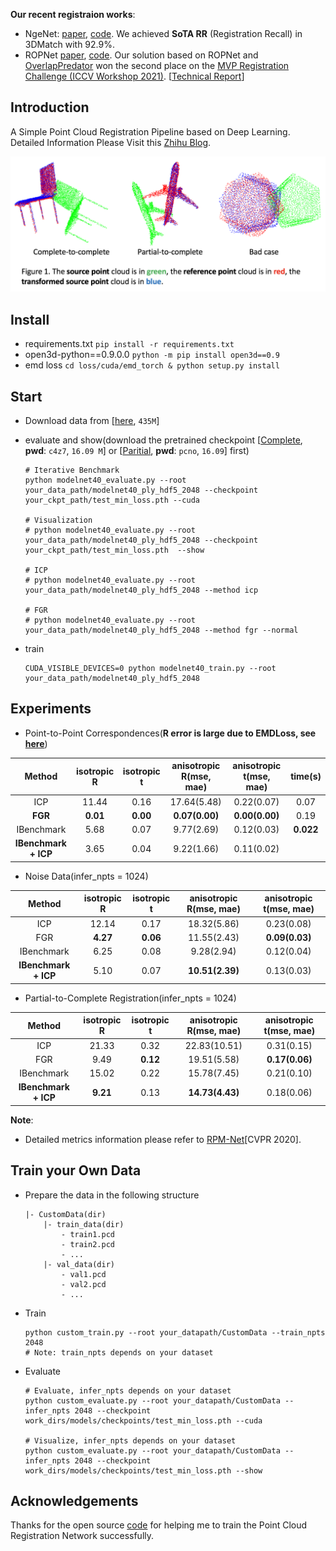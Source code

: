 **Our recent registraion works**: 

- NgeNet: [paper](https://arxiv.org/pdf/2201.12094.pdf), [code](https://github.com/zhulf0804/NgeNet). We achieved **SoTA RR** (Registration Recall) in 3DMatch with 92.9%.
- ROPNet [paper](https://arxiv.org/pdf/2107.02583.pdf), [code](https://github.com/zhulf0804/ROPNet). Our solution based on ROPNet and [OverlapPredator](https://github.com/prs-eth/OverlapPredator) won the second place on the [MVP Registration Challenge (ICCV Workshop 2021)](https://mvp-dataset.github.io/MVP/Registration.html). [[Technical Report](https://arxiv.org/pdf/2112.12053.pdf)]

## Introduction

A Simple Point Cloud Registration Pipeline based on Deep Learning. Detailed Information Please Visit this [Zhihu Blog](https://zhuanlan.zhihu.com/p/289620126). 

![](./metrics/vis.png)

## Install
- requirements.txt `pip install -r requirements.txt`
- open3d-python==0.9.0.0 `python -m pip install open3d==0.9`
- emd loss `cd loss/cuda/emd_torch & python setup.py install`


## Start
- Download data from [[here](https://shapenet.cs.stanford.edu/media/modelnet40_ply_hdf5_2048.zip), `435M`]
- evaluate and show(download the pretrained checkpoint [[Complete](https://pan.baidu.com/s/1L7fdgMAHYSDEbCNwLM1Crg), **pwd**: `c4z7`, `16.09 M`] or [[Paritial](https://pan.baidu.com/s/1b1kRlKsxqmUwZZ7XJmcK4w), **pwd**: `pcno`, `16.09`]  first)

    ```
    # Iterative Benchmark
    python modelnet40_evaluate.py --root your_data_path/modelnet40_ply_hdf5_2048 --checkpoint your_ckpt_path/test_min_loss.pth --cuda
    
    # Visualization
    # python modelnet40_evaluate.py --root your_data_path/modelnet40_ply_hdf5_2048 --checkpoint your_ckpt_path/test_min_loss.pth  --show
    
    # ICP
    # python modelnet40_evaluate.py --root your_data_path/modelnet40_ply_hdf5_2048 --method icp
    
    # FGR
    # python modelnet40_evaluate.py --root your_data_path/modelnet40_ply_hdf5_2048 --method fgr --normal

    ```

- train
    
    ```
    CUDA_VISIBLE_DEVICES=0 python modelnet40_train.py --root your_data_path/modelnet40_ply_hdf5_2048
    ```

## Experiments

- Point-to-Point Correspondences(**R error is large due to EMDLoss, see [here](https://zhuanlan.zhihu.com/p/289620126)**)

| Method | isotropic R | isotropic t | anisotropic R(mse, mae) | anisotropic t(mse, mae) | time(s) |
| :---: | :---: | :---: | :---: | :---: | :---: |
| ICP | 11.44 | 0.16 | 17.64(5.48) | 0.22(0.07) | 0.07 |
| **FGR** | **0.01** | **0.00** | **0.07(0.00)** | **0.00(0.00)** | 0.19 |
| IBenchmark | 5.68 | 0.07 | 9.77(2.69) | 0.12(0.03) | **0.022** |
| **IBenchmark + ICP** | 3.65 | 0.04 | 9.22(1.66) | 0.11(0.02) |  |

- Noise Data(infer_npts = 1024)

| Method | isotropic R | isotropic t | anisotropic R(mse, mae) | anisotropic t(mse, mae) |
| :---: | :---: | :---: | :---: | :---: |
| ICP | 12.14 | 0.17 | 18.32(5.86) | 0.23(0.08) |
| FGR | **4.27** | **0.06** | 11.55(2.43) | **0.09(0.03)** | 
| IBenchmark | 6.25 | 0.08 | 9.28(2.94) | 0.12(0.04) |
| **IBenchmark + ICP** | 5.10 | 0.07 | **10.51(2.39)** | 0.13(0.03) |  |

- Partial-to-Complete Registration(infer_npts = 1024)

| Method | isotropic R | isotropic t | anisotropic R(mse, mae) | anisotropic t(mse, mae) |
| :---: | :---: | :---: | :---: | :---: |
| ICP | 21.33 | 0.32 | 22.83(10.51) | 0.31(0.15) |
| FGR | 9.49 | **0.12** | 19.51(5.58) | **0.17(0.06)** |
| IBenchmark | 15.02 | 0.22 | 15.78(7.45) | 0.21(0.10) | 
| **IBenchmark + ICP** | **9.21** | 0.13 | **14.73(4.43)** | 0.18(0.06) |  |

**Note**: 
- Detailed metrics information please refer to [RPM-Net](https://arxiv.org/pdf/2003.13479.pdf)[CVPR 2020].

## Train your Own Data
- Prepare the data in the following structure
    ```
    |- CustomData(dir)
        |- train_data(dir)
            - train1.pcd
            - train2.pcd
            - ...
        |- val_data(dir)
            - val1.pcd
            - val2.pcd
            - ...
    ```
- Train
    ```
    python custom_train.py --root your_datapath/CustomData --train_npts 2048 
    # Note: train_npts depends on your dataset
    ```
- Evaluate
    ```
    # Evaluate, infer_npts depends on your dataset
    python custom_evaluate.py --root your_datapath/CustomData --infer_npts 2048 --checkpoint work_dirs/models/checkpoints/test_min_loss.pth --cuda
    
    # Visualize, infer_npts depends on your dataset
    python custom_evaluate.py --root your_datapath/CustomData --infer_npts 2048 --checkpoint work_dirs/models/checkpoints/test_min_loss.pth --show
    ```

## Acknowledgements

Thanks for the open source [code](https://github.com/vinits5/pcrnet_pytorch) for helping me to train the Point Cloud Registration Network successfully.
